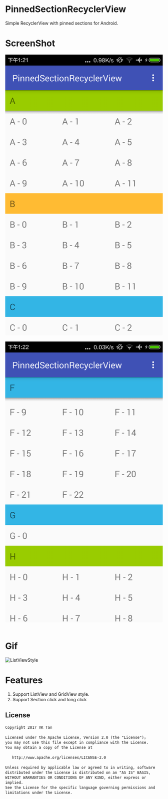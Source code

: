 # PinnedSectionRecyclerView
Simple RecyclerView with pinned sections for Android.

# ScreenShot
![ListViewStyle](example_listview.png)&nbsp;
![ListViewStyle](example_gridview.png)&nbsp;

# Gif
![ListViewStyle](example_gif.gif)

# Features
1. Support ListView and GridView style.
2. Support Section click and long click

License
-------

    Copyright 2017 VK Tan

    Licensed under the Apache License, Version 2.0 (the "License");
    you may not use this file except in compliance with the License.
    You may obtain a copy of the License at

       http://www.apache.org/licenses/LICENSE-2.0

    Unless required by applicable law or agreed to in writing, software
    distributed under the License is distributed on an "AS IS" BASIS,
    WITHOUT WARRANTIES OR CONDITIONS OF ANY KIND, either express or implied.
    See the License for the specific language governing permissions and
    limitations under the License.
